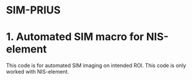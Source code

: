 # SIM-PRIUS
# 1. Automated SIM macro for NIS-element
This code is for automated SIM imaging on intended ROI.
This code is only worked with NIS-element.
